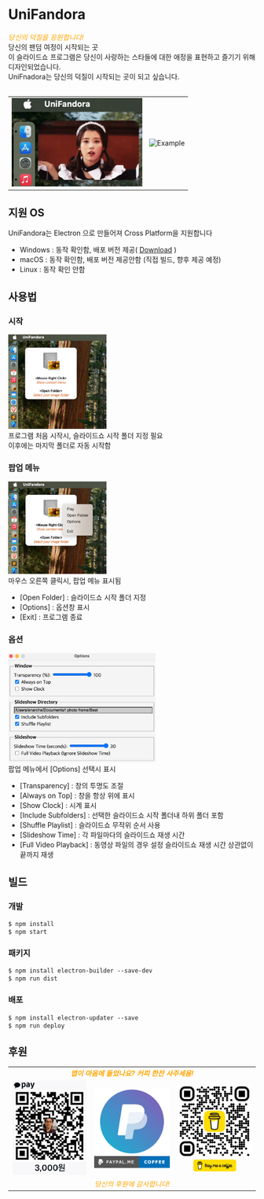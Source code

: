 # UniFandora

<i style="color: orange;">
  당신의 덕질을 응원합니다!
</i><br>
당신의 팬덤 여정이 시작되는 곳<br>
이 슬라이드쇼 프로그램은 당신이 사랑하는 스타들에 대한 애정을 표현하고 즐기기 위해 디자인되었습니다.<br>
UniFnadora는 당신의 덕질이 시작되는 곳이 되고 싶습니다.<br>

<br>
<table>
  <tr>
    <td><img src="assets/help/running.gif" alt="Running" width="266" /></td>
    <td><img src="assets/help/example.gif" alt="Example" width="320" /></td>
  </tr>
</table>

## 지원 OS
UniFandora는 Electron 으로 만들어져 Cross Platform을 지원합니다
- Windows : 동작 확인함, 배포 버전 제공(
  <a href="https://github.com/enarche-ahn/unifandora-release/releases">Download</a>
)
- macOS : 동작 확인함, 배포 버전 제공안함 (직접 빌드, 향후 제공 예정)
- Linux : 동작 확인 안함


## 사용법
### 시작
<img src="assets/help/screenshot - first.jpg" alt="help1" width="200" /><br>
프로그램 처음 시작시, 슬라이드쇼 시작 폴더 지정 필요<br>
이후에는 마지막 폴더로 자동 시작함<br>

### 팝업 메뉴
<img src="assets/help/screenshot - popup menu.jpg" alt="help2" width="200" /><br>
마우스 오른쪽 클릭시, 팝업 메뉴 표시됨<br>
- [Open Folder] : 슬라이드쇼 시작 폴더 지정
- [Options] : 옵션창 표시
- [Exit] : 프로그램 종료

### 옵션
<img src="assets/help/screenshot - options.jpg" alt="help1" width="300" /><br>
팝업 메뉴에서 [Options] 선택시 표시<br>
- [Transparency] : 창의 투명도 조절
- [Always on Top] : 창을 항상 위에 표시
- [Show Clock] : 시계 표시
- [Include Subfolders] : 선택한 슬라이드쇼 시작 폴더내 하위 폴더 포함
- [Shuffle Playlist] : 슬라이드쇼 무작위 순서 사용
- [Slideshow Time] : 각 파일마다의 슬라이드쇼 재생 시간
- [Full Video Playback] : 동영상 파일의 경우 설정 슬라이드쇼 재생 시간 상관없이 끝까지 재생

## 빌드

### 개발
```
$ npm install
$ npm start
```

### 패키지
```
$ npm install electron-builder --save-dev
$ npm run dist
```

### 배포
```
$ npm install electron-updater --save
$ npm run deploy
```

## 후원

<table>
  <tr>
    <td align="center" colspan="3">
      <strong><i style="color: orange;">앱이 마음에 들었나요? 커피 한잔 사주세욤!</i></strong>
    </td>
  </tr>
  <tr>
    <td align="center" width="250">
      <a href="https://qr.kakaopay.com/Ej8e5k8865dc01820">
        <img src="assets/kakaopay.png" alt="Kakaopay" width="150" />
      </a>
    </td>
    <td align="center" width="250">
      <a href="https://www.paypal.me/EnarcheAhn">
        <img src="assets/paypal.png" alt="PayPal" width="180" />
      </a>
    </td>
    <td align="center" width="250">
      <img src="assets/BuyMeCoffee.png" alt="Buy Me A Coffee" width="150" />
      <br>
      <a href="https://www.buymeacoffee.com/enarche" target="_blank">
        <img src="assets/BuyMeCoffeeButton.png" alt="Buy Me A Coffee" style="height: 24px !important;width: 87px !important;" >
      </a>
    </td>
  </tr>
  <tr>
    <td align="center" colspan="3">
      <i style="color: orange;">당신의 후원에 감사합니다!</i>
    </td>
  </tr>
</table>
